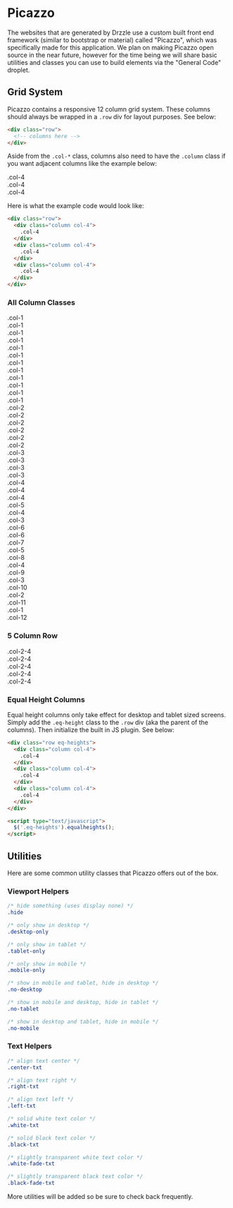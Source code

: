 # Picazzo

The websites that are generated by Drzzle use a custom built front end framework (similar to bootstrap or material) called "Picazzo", which was specifically made for this application. We plan on making Picazzo open source in the near future, however for the time being we will share basic utilities and classes you can use to build elements via the "General Code" droplet.

## Grid System
Picazzo contains a responsive 12 column grid system. These columns should always be wrapped in a ```.row``` div for layout purposes. See below:

```html
<div class="row">
  <!-- columns here -->
</div>
```
Aside from the ```.col-*``` class, columns also need to have the ```.column``` class if you want adjacent columns like the example below:

<div class="row">
  <div class="column col-4 test-col">
    .col-4
  </div>
  <div class="column col-4 test-col">
    .col-4
  </div>
  <div class="column col-4 test-col">
    .col-4
  </div>
</div>

Here is what the example code would look like:

```html
<div class="row">
  <div class="column col-4">
    .col-4
  </div>
  <div class="column col-4">
    .col-4
  </div>
  <div class="column col-4">
    .col-4
  </div>
</div>
```

### All Column Classes
<div class="row"></div>
<div class="row">
  <div class="column col-1 test-col">
    .col-1
  </div>
  <div class="column col-1 test-col">
    .col-1
  </div>
  <div class="column col-1 test-col">
    .col-1
  </div>
  <div class="column col-1 test-col">
    .col-1
  </div>
  <div class="column col-1 test-col">
    .col-1
  </div>
  <div class="column col-1 test-col">
    .col-1
  </div>
  <div class="column col-1 test-col">
    .col-1
  </div>
  <div class="column col-1 test-col">
    .col-1
  </div>
  <div class="column col-1 test-col">
    .col-1
  </div>
  <div class="column col-1 test-col">
    .col-1
  </div>
  <div class="column col-1 test-col">
    .col-1
  </div>
  <div class="column col-1 test-col">
    .col-1
  </div>
</div>

<div class="row">
  <div class="column col-2 test-col">
    .col-2
  </div>
  <div class="column col-2 test-col">
    .col-2
  </div>
  <div class="column col-2 test-col">
    .col-2
  </div>
  <div class="column col-2 test-col">
    .col-2
  </div>
  <div class="column col-2 test-col">
    .col-2
  </div>
  <div class="column col-2 test-col">
    .col-2
  </div>
</div>

<div class="row">
  <div class="column col-3 test-col">
    .col-3
  </div>
  <div class="column col-3 test-col">
    .col-3
  </div>
  <div class="column col-3 test-col">
    .col-3
  </div>
  <div class="column col-3 test-col">
    .col-3
  </div>
</div>

<div class="row">
  <div class="column col-4 test-col">
    .col-4
  </div>
  <div class="column col-4 test-col">
    .col-4
  </div>
  <div class="column col-4 test-col">
    .col-4
  </div>
</div>

<div class="row">
  <div class="column col-5 test-col">
    .col-5
  </div>
  <div class="column col-4 test-col">
    .col-4
  </div>
  <div class="column col-3 test-col">
    .col-3
  </div>
</div>

<div class="row">
  <div class="column col-6 test-col">
    .col-6
  </div>
  <div class="column col-6 test-col">
    .col-6
  </div>
</div>

<div class="row">
  <div class="column col-7 test-col">
    .col-7
  </div>
  <div class="column col-5 test-col">
    .col-5
  </div>
</div>

<div class="row">
  <div class="column col-8 test-col">
    .col-8
  </div>
  <div class="column col-4 test-col">
    .col-4
  </div>
</div>

<div class="row">
  <div class="column col-9 test-col">
    .col-9
  </div>
  <div class="column col-3 test-col">
    .col-3
  </div>
</div>

<div class="row">
  <div class="column col-10 test-col">
    .col-10
  </div>
  <div class="column col-2 test-col">
    .col-2
  </div>
</div>

<div class="row">
  <div class="column col-11 test-col">
    .col-11
  </div>
  <div class="column col-1 test-col">
    .col-1
  </div>
</div>

<div class="row">
  <div class="column col-12 test-col">
    .col-12
  </div>
</div>

### 5 Column Row
<div class="row"></div>
<div class="row">
  <div class="column col-2-4 test-col">
    .col-2-4
  </div>
  <div class="column col-2-4 test-col">
    .col-2-4
  </div>
  <div class="column col-2-4 test-col">
    .col-2-4
  </div>
  <div class="column col-2-4 test-col">
    .col-2-4
  </div>
  <div class="column col-2-4 test-col">
    .col-2-4
  </div>
</div>

### Equal Height Columns

Equal height columns only take effect for desktop and tablet sized screens. Simply add the ```.eq-height``` class to the ```.row``` div (aka the parent of the columns). Then initialize the built in JS plugin. See below:

```html
<div class="row eq-heights">
  <div class="column col-4">
    .col-4
  </div>
  <div class="column col-4">
    .col-4
  </div>
  <div class="column col-4">
    .col-4
  </div>
</div>
```

```html
<script type="text/javascript">
  $('.eq-heights').equalheights();
</script>
```

## Utilities

Here are some common utility classes that Picazzo offers out of the box.

### Viewport Helpers
```css
/* hide something (uses display none) */
.hide

/* only show in desktop */
.desktop-only

/* only show in tablet */
.tablet-only

/* only show in mobile */
.mobile-only

/* show in mobile and tablet, hide in desktop */
.no-desktop

/* show in mobile and desktop, hide in tablet */
.no-tablet

/* show in desktop and tablet, hide in mobile */
.no-mobile
```

### Text Helpers

```css
/* align text center */
.center-txt

/* align text right */
.right-txt

/* align text left */
.left-txt

/* solid white text color */
.white-txt

/* solid black text color */
.black-txt

/* slightly transparent white text color */
.white-fade-txt

/* slightly transparent black text color */
.black-fade-txt
```

More utilities will be added so be sure to check back frequently.
